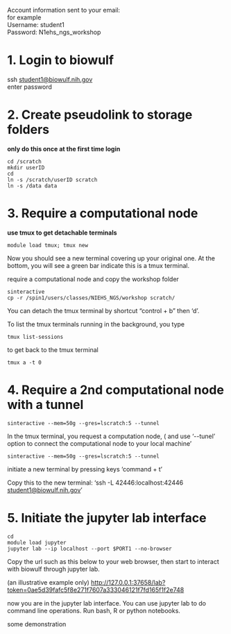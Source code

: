 Account information sent to your email: <br>
for example <br>
Username: student1 <br>
Password: N1ehs_ngs_workshop

# 1. Login to biowulf <br>
ssh student1@biowulf.nih.gov <br>
enter password

# 2. Create pseudolink to storage folders <br> 
**only do this once at the first time login**  <br>
```
cd /scratch 
mkdir userID
cd
ln -s /scratch/userID scratch
ln -s /data data
```

# 3. Require a computational node  <br>

**use tmux to get detachable terminals**
```
module load tmux; tmux new
```
Now you should see a new terminal covering up your original one. At the bottom, you will see a green bar indicate this is a tmux terminal. 

require a computational node and copy the workshop folder
```
sinteractive 
cp -r /spin1/users/classes/NIEHS_NGS/workshop scratch/
```
You can detach the tmux terminal by shortcut “control + b” then ‘d’. 

To list the tmux terminals running in the background, you type 
```
tmux list-sessions
```
to get back to the tmux terminal 
```
tmux a -t 0
```

# 4. Require a 2nd computational node with a tunnel 
```
sinteractive --mem=50g --gres=lscratch:5 --tunnel
```

In the tmux terminal, you request a computation node, ( and use ‘--tunel’ option to connect the computational node to your local machine’
```
sinteractive --mem=50g --gres=lscratch:5 --tunnel
```

initiate a new terminal by pressing keys ‘command + t’

Copy this to the new terminal: ‘ssh  -L 42446:localhost:42446 student1@biowulf.nih.gov’



# 5. Initiate the jupyter lab interface
```
cd 
module load jupyter
jupyter lab --ip localhost --port $PORT1 --no-browser
```
Copy the url such as this below to your web browser, then start to interact with biowulf through jupyter lab. 

(an illustrative example only) http://127.0.0.1:37658/lab?token=0ae5d39fafc5f8e271f7607a333046121f7fd165f1f2e748

now you are in the jupyter lab interface. You can use jupyter lab to do command line operations. Run bash, R or python notebooks. 

some demonstration
